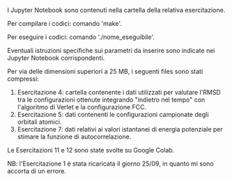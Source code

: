I Jupyter Notebook sono contenuti nella cartella della relativa esercitazione.

Per compilare i codici: comando 'make'.

Per eseguire i codici: comando './nome_eseguibile'.

Eventuali istruzioni specifiche sui parametri da inserire sono indicate nei Jupyter Notebook corrispondenti.

Per via delle dimensioni superiori a 25 MB, i seguenti files sono stati compressi:
1. Esercitazione 4: cartella contenente i dati utilizzati per valutare l'RMSD tra le configurazioni ottenute integrando "indietro nel tempo" con l'algoritmo di Verlet e la configurazione FCC.
2. Esercitazione 5: dati contenenti le configurazioni campionate degli orbitali atomici.
3. Esercitazione 7: dati relativi ai valori istantanei di energia potenziale per stimare la funzione di autocorrelazione.

Le Esercitazioni 11 e 12 sono state svolte su Google Colab.

NB: l'Esercitazione 1 è stata ricaricata il giorno 25/09, in quanto mi sono accorta di un errore.
